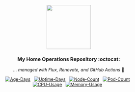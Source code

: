 <div align="center">

<img src="https://raw.githubusercontent.com/onedr0p/home-ops/main/docs/src/assets/logo.png" align="center" width="144px" height="144px"/>

### My Home Operations Repository :octocat:

_... managed with Flux, Renovate, and GitHub Actions_ 🤖

</div>

<div align="center">


[![Age-Days](https://kromgo.codelooks.com/cluster_age_days?format=badge&style=flat-square)](https://github.com/kashalls/kromgo/)&nbsp;&nbsp;
[![Uptime-Days](https://kromgo.codelooks.com/cluster_uptime_days?format=badge&style=flat-square)](https://github.com/kashalls/kromgo/)&nbsp;&nbsp;
[![Node-Count](https://kromgo.codelooks.com/cluster_node_count?format=badge&style=flat-square)](https://github.com/kashalls/kromgo/)&nbsp;&nbsp;
[![Pod-Count](https://kromgo.codelooks.com/cluster_pod_count?format=badge&style=flat-square)](https://github.com/kashalls/kromgo/)&nbsp;&nbsp;
[![CPU-Usage](https://kromgo.codelooks.com/cluster_cpu_usage?format=badge&style=flat-square)](https://github.com/kashalls/kromgo/)&nbsp;&nbsp;
[![Memory-Usage](https://kromgo.codelooks.com/cluster_memory_usage?format=badge&style=flat-square)](https://github.com/kashalls/kromgo/)&nbsp;&nbsp;
